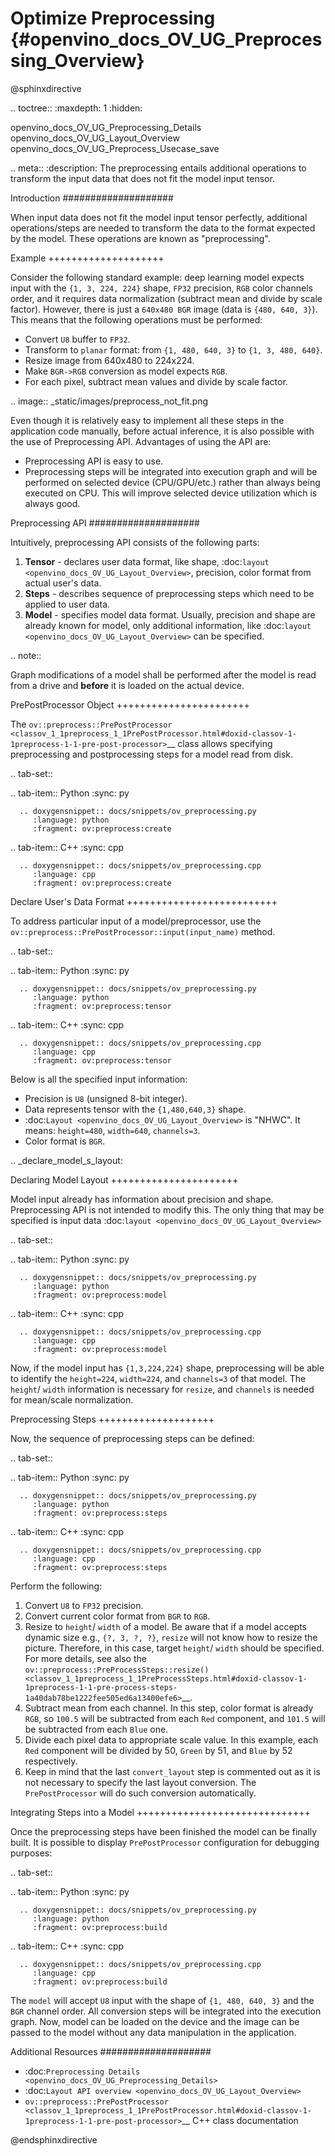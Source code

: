 # Optimize Preprocessing {#openvino_docs_OV_UG_Preprocessing_Overview}

@sphinxdirective

.. toctree::
   :maxdepth: 1
   :hidden:

   openvino_docs_OV_UG_Preprocessing_Details
   openvino_docs_OV_UG_Layout_Overview
   openvino_docs_OV_UG_Preprocess_Usecase_save

.. meta::
   :description: The preprocessing entails additional operations to transform 
                 the input data that does not fit the model input tensor.


Introduction
####################

When input data does not fit the model input tensor perfectly, additional operations/steps are needed to transform the data to the format expected by the model. These operations are known as "preprocessing".

Example
++++++++++++++++++++

Consider the following standard example: deep learning model expects input with the ``{1, 3, 224, 224}`` shape, ``FP32`` precision, ``RGB`` color channels order, and it requires data normalization (subtract mean and divide by scale factor). However, there is just a ``640x480 BGR`` image (data is ``{480, 640, 3}``). This means that the following operations must be performed:

* Convert ``U8`` buffer to ``FP32``.
* Transform to ``planar`` format: from ``{1, 480, 640, 3}`` to ``{1, 3, 480, 640}``.
* Resize image from 640x480 to 224x224.
* Make ``BGR->RGB`` conversion as model expects ``RGB``.
* For each pixel, subtract mean values and divide by scale factor.


.. image:: _static/images/preprocess_not_fit.png


Even though it is relatively easy to implement all these steps in the application code manually, before actual inference, it is also possible with the use of Preprocessing API. Advantages of using the API are:

* Preprocessing API is easy to use.
* Preprocessing steps will be integrated into execution graph and will be performed on selected device (CPU/GPU/etc.) rather than always being executed on CPU. This will improve selected device utilization which is always good.

Preprocessing API
####################

Intuitively, preprocessing API consists of the following parts:

1. **Tensor** - declares user data format, like shape, :doc:`layout <openvino_docs_OV_UG_Layout_Overview>`, precision, color format from actual user's data.
2. **Steps** - describes sequence of preprocessing steps which need to be applied to user data.
3. **Model** - specifies model data format. Usually, precision and shape are already known for model, only additional information, like :doc:`layout <openvino_docs_OV_UG_Layout_Overview>` can be specified.

.. note::

   Graph modifications of a model shall be performed after the model is read from a drive and **before** it is loaded on the actual device.

PrePostProcessor Object
+++++++++++++++++++++++

The `ov::preprocess::PrePostProcessor <classov_1_1preprocess_1_1PrePostProcessor.html#doxid-classov-1-1preprocess-1-1-pre-post-processor>`__ class allows specifying preprocessing and postprocessing steps for a model read from disk.

.. tab-set::

   .. tab-item:: Python
      :sync: py

      .. doxygensnippet:: docs/snippets/ov_preprocessing.py
         :language: python
         :fragment: ov:preprocess:create

   .. tab-item:: C++
      :sync: cpp

      .. doxygensnippet:: docs/snippets/ov_preprocessing.cpp
         :language: cpp
         :fragment: ov:preprocess:create


Declare User's Data Format
++++++++++++++++++++++++++

To address particular input of a model/preprocessor, use the ``ov::preprocess::PrePostProcessor::input(input_name)`` method.


.. tab-set::

   .. tab-item:: Python
      :sync: py

      .. doxygensnippet:: docs/snippets/ov_preprocessing.py
         :language: python
         :fragment: ov:preprocess:tensor

   .. tab-item:: C++
      :sync: cpp

      .. doxygensnippet:: docs/snippets/ov_preprocessing.cpp
         :language: cpp
         :fragment: ov:preprocess:tensor


Below is all the specified input information:

* Precision is ``U8`` (unsigned 8-bit integer).
* Data represents tensor with the ``{1,480,640,3}`` shape.
* :doc:`Layout <openvino_docs_OV_UG_Layout_Overview>` is "NHWC". It means: ``height=480``, ``width=640``, ``channels=3``.
* Color format is ``BGR``.


.. _declare_model_s_layout:

Declaring Model Layout
++++++++++++++++++++++

Model input already has information about precision and shape. Preprocessing API is not intended to modify this. The only thing that may be specified is input data :doc:`layout <openvino_docs_OV_UG_Layout_Overview>`


.. tab-set::

   .. tab-item:: Python
      :sync: py

      .. doxygensnippet:: docs/snippets/ov_preprocessing.py
         :language: python
         :fragment: ov:preprocess:model

   .. tab-item:: C++
      :sync: cpp

      .. doxygensnippet:: docs/snippets/ov_preprocessing.cpp
         :language: cpp
         :fragment: ov:preprocess:model


Now, if the model input has ``{1,3,224,224}`` shape, preprocessing will be able to identify the ``height=224``, ``width=224``, and ``channels=3`` of that model. The ``height``/ ``width`` information is necessary for ``resize``, and ``channels`` is needed for mean/scale normalization.

Preprocessing Steps
++++++++++++++++++++

Now, the sequence of preprocessing steps can be defined:


.. tab-set::

   .. tab-item:: Python
      :sync: py

      .. doxygensnippet:: docs/snippets/ov_preprocessing.py
         :language: python
         :fragment: ov:preprocess:steps

   .. tab-item:: C++
      :sync: cpp

      .. doxygensnippet:: docs/snippets/ov_preprocessing.cpp
         :language: cpp
         :fragment: ov:preprocess:steps


Perform the following:

1. Convert ``U8`` to ``FP32`` precision.
2. Convert current color format from ``BGR`` to ``RGB``.
3. Resize to ``height``/ ``width`` of a model. Be aware that if a model accepts dynamic size e.g., ``{?, 3, ?, ?}``, ``resize`` will not know how to resize the picture. Therefore, in this case, target ``height``/ ``width`` should be specified. For more details, see also the `ov::preprocess::PreProcessSteps::resize() <classov_1_1preprocess_1_1PreProcessSteps.html#doxid-classov-1-1preprocess-1-1-pre-process-steps-1a40dab78be1222fee505ed6a13400efe6>`__.
4. Subtract mean from each channel. In this step, color format is already ``RGB``, so ``100.5`` will be subtracted from each ``Red`` component, and ``101.5`` will be subtracted from each ``Blue`` one.
5. Divide each pixel data to appropriate scale value. In this example, each ``Red`` component will be divided by 50, ``Green`` by 51, and ``Blue`` by 52 respectively.
6. Keep in mind that the last ``convert_layout`` step is commented out as it is not necessary to specify the last layout conversion. The ``PrePostProcessor`` will do such conversion automatically.

Integrating Steps into a Model
++++++++++++++++++++++++++++++

Once the preprocessing steps have been finished the model can be finally built. It is possible to display ``PrePostProcessor`` configuration for debugging purposes:


.. tab-set::

   .. tab-item:: Python
      :sync: py

      .. doxygensnippet:: docs/snippets/ov_preprocessing.py
         :language: python
         :fragment: ov:preprocess:build

   .. tab-item:: C++
      :sync: cpp

      .. doxygensnippet:: docs/snippets/ov_preprocessing.cpp
         :language: cpp
         :fragment: ov:preprocess:build


The ``model`` will accept ``U8`` input with the shape of ``{1, 480, 640, 3}`` and the ``BGR`` channel order. All conversion steps will be integrated into the execution graph. Now, model can be loaded on the device and the image can be passed to the model without any data manipulation in the application.


Additional Resources
####################

* :doc:`Preprocessing Details <openvino_docs_OV_UG_Preprocessing_Details>`
* :doc:`Layout API overview <openvino_docs_OV_UG_Layout_Overview>`
* `ov::preprocess::PrePostProcessor <classov_1_1preprocess_1_1PrePostProcessor.html#doxid-classov-1-1preprocess-1-1-pre-post-processor>`__ C++ class documentation

@endsphinxdirective
